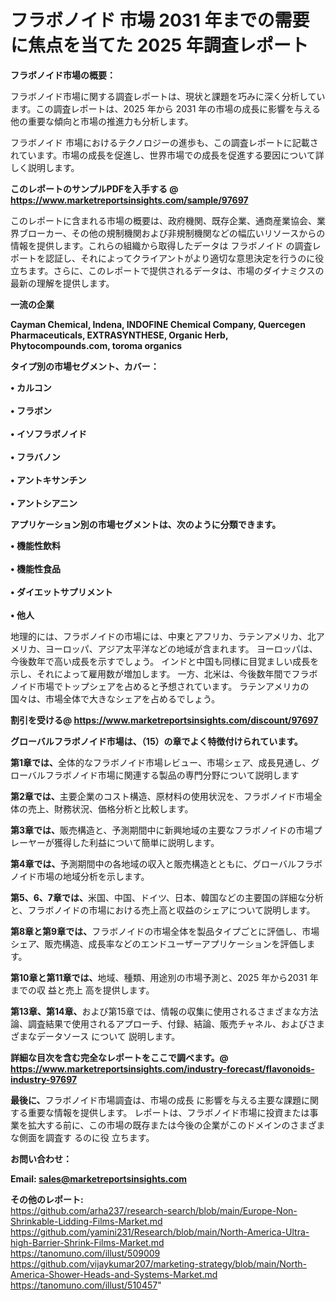 # フラボノイド 市場 2031 年までの需要に焦点を当てた 2025 年調査レポート

<strong><b>フラボノイド市場の概要：</b></strong>

フラボノイド市場に関する調査レポートは、現状と課題を巧みに深く分析しています。この調査レポートは、2025 年から 2031 年の市場の成長に影響を与える他の重要な傾向と市場の推進力も分析します。

フラボノイド 市場におけるテクノロジーの進歩も、この調査レポートに記載されています。市場の成長を促進し、世界市場での成長を促進する要因について詳しく説明します。

<strong>このレポートのサンプルPDFを入手する @ <a href=https://www.marketreportsinsights.com/sample/97697>https://www.marketreportsinsights.com/sample/97697</a></strong>

このレポートに含まれる市場の概要は、政府機関、既存企業、通商産業協会、業界ブローカー、その他の規制機関および非規制機関などの幅広いリソースからの情報を提供します。これらの組織から取得したデータは フラボノイド の調査レポートを認証し、それによってクライアントがより適切な意思決定を行うのに役立ちます。さらに、このレポートで提供されるデータは、市場のダイナミクスの最新の理解を提供します。

<strong>一流の企業</strong>

<strong><b>Cayman Chemical, Indena, INDOFINE Chemical Company, Quercegen Pharmaceuticals, EXTRASYNTHESE, Organic Herb, Phytocompounds.com, toroma organics</b></strong>

<strong><b>タイプ別の市場セグメント、カバー：</b></strong>

<strong>• カルコン<br><br>• フラボン<br><br>• イソフラボノイド<br><br>• フラバノン<br><br>• アントキサンチン<br><br>• アントシアニン</strong>

<strong><b>アプリケーション別の市場セグメントは、次のように分類できます。</b></strong>

<strong>• 機能性飲料<br><br>• 機能性食品<br><br>• ダイエットサプリメント<br><br>• 他人</strong>

 地理的には、フラボノイドの市場には、中東とアフリカ、ラテンアメリカ、北アメリカ、ヨーロッパ、アジア太平洋などの地域が含まれます。 ヨーロッパは、今後数年で高い成長を示すでしょう。 インドと中国も同様に目覚ましい成長を示し、それによって雇用数が増加します。 一方、北米は、今後数年間でフラボノイド市場でトップシェアを占めると予想されています。 ラテンアメリカの国々は、市場全体で大きなシェアを占めるでしょう。

<strong>割引を受ける@ <a href=https://www.marketreportsinsights.com/discount/97697>https://www.marketreportsinsights.com/discount/97697</a></strong>

<strong><b>グローバルフラボノイド市場は、（15）の章でよく特徴付けられています。</b></strong>

<strong><b>第</b></strong><strong><b>1章では、</b></strong>全体的なフラボノイド市場レビュー、市場シェア、成長見通し、グローバルフラボノイド市場に関連する製品の専門分野について説明します

<strong><b>第2章では、</b></strong>主要企業のコスト構造、原材料の使用状況を、フラボノイド市場全体の売上、財務状況、価格分析と比較します。

<strong><b>第3章では、</b></strong>販売構造と、予測期間中に新興地域の主要なフラボノイドの市場プレーヤーが獲得した利益について簡単に説明します。

<strong><b>第4章では、</b></strong>予測期間中の各地域の収入と販売構造とともに、グローバルフラボノイド市場の地域分析を示します。

<strong><b>第5、6、7章では、</b></strong>米国、中国、ドイツ、日本、韓国などの主要国の詳細な分析と、フラボノイドの市場における売上高と収益のシェアについて説明します。

<strong><b>第8章と第9章では、</b></strong>フラボノイドの市場全体を製品タイプごとに評価し、市場シェア、販売構造、成長率などのエンドユーザーアプリケーションを評価します。

<strong><b>第10章と第11章では、</b></strong>地域、種類、用途別の市場予測と、2025 年から2031 年までの収 益と売上 高を提供します。

<strong><b>第13章、第14章、</b></strong>および第15章では、情報の収集に使用されるさまざまな方法論、調査結果で使用されるアプローチ、付録、結論、販売チャネル、およびさまざまなデータソース について 説明します。

<strong>詳細な目次を含む完全なレポートをここで調べます。@ <a href=https://www.marketreportsinsights.com/industry-forecast/flavonoids-industry-97697>https://www.marketreportsinsights.com/industry-forecast/flavonoids-industry-97697</a></strong>

<strong><b>最後に、</b></strong>フラボノイド市場調査は、市場の成長 に影響を</a>与える主要な課題に関する重要な情報を提供します。 レポートは、フラボノイド市場に投資または事業を拡大する前に、この市場の既存または今後の企業がこのドメインのさまざまな側面を調査す るのに役 立ちます。

<strong><b>お問い合わせ：</b></strong>

<strong>Email: </strong><a href=mailto:sales@marketreportsinsights.com><strong>sales@marketreportsinsights.com</strong></a>

<strong>その他のレポート:</strong>
<br>
<a href=https://github.com/arha237/research-search/blob/main/Europe-Non-Shrinkable-Lidding-Films-Market.md>https://github.com/arha237/research-search/blob/main/Europe-Non-Shrinkable-Lidding-Films-Market.md</a>
<br>
<a href=https://github.com/yamini231/Research/blob/main/North-America-Ultra-high-Barrier-Shrink-Films-Market.md>https://github.com/yamini231/Research/blob/main/North-America-Ultra-high-Barrier-Shrink-Films-Market.md</a>
<br>
<a href=https://tanomuno.com/illust/509009>https://tanomuno.com/illust/509009</a>
<br>
<a href=https://github.com/vijaykumar207/marketing-strategy/blob/main/North-America-Shower-Heads-and-Systems-Market.md>https://github.com/vijaykumar207/marketing-strategy/blob/main/North-America-Shower-Heads-and-Systems-Market.md</a>
<br>
<a href=https://tanomuno.com/illust/510457>https://tanomuno.com/illust/510457</a>"
